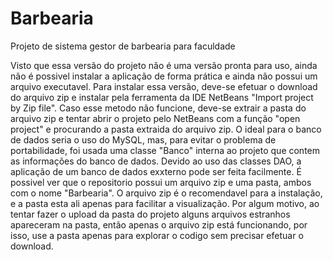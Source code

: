 # Barbearia
Projeto de sistema gestor de barbearia para faculdade


Visto que essa versão do projeto não é uma versão pronta para uso, ainda não é possivel instalar a aplicação de forma prática e ainda não possui um arquivo executavel.
      Para instalar essa versão, deve-se efetuar o download do arquivo zip e instalar pela ferramenta da IDE NetBeans "Import project by Zip file".
      Caso esse metodo não funcione, deve-se extrair a pasta do arquivo zip e tentar abrir o projeto pelo NetBeans com a função "open project" e procurando a pasta extraida do arquivo zip.
      O ideal para o banco de dados seria o uso do MySQL, mas, para evitar o problema de portabilidade, foi usada uma classe "Banco" interna ao projeto que contem as informações do banco de dados.
      Devido ao uso das classes DAO, a aplicação de um banco de dados exxterno pode ser feita facilmente.
      É possivel ver que o repositorio possui um arquivo zip e uma pasta, ambos com o nome "Barbearia". O arquivo zip é o recomendavel para a instalação, e a pasta esta ali apenas para facilitar a visualização. Por algum motivo, ao tentar fazer o upload da pasta do projeto alguns arquivos estranhos apareceram na pasta, então apenas o arquivo zip está funcionando, por isso, use a pasta apenas para explorar o codigo sem precisar efetuar o download.
